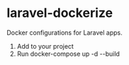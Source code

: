 # laravel-dockerize
Docker configurations for Laravel apps.

1. Add to your project
2. Run docker-compose up -d --build
